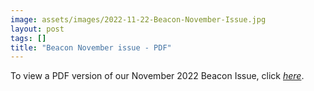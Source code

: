 ```yaml
---
image: assets/images/2022-11-22-Beacon-November-Issue.jpg
layout: post
tags: []
title: "Beacon November issue - PDF"
---
```


To view a PDF version of our November 2022 Beacon Issue, click
[*here*](https://drive.google.com/file/d/1lJ0E_0t57pSHGXhv7p0rVqwQm0I-mQiA/view?usp=share_link).

